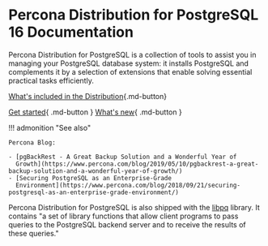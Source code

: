 # Percona Distribution for PostgreSQL 16 Documentation

Percona Distribution for PostgreSQL is a collection of tools to assist you in managing your PostgreSQL
database system: it installs PostgreSQL and complements it by a selection of
extensions that enable solving essential practical tasks efficiently.

[What's included in the Distribution](extensions.md){.md-button}



[Get started](installing.md){ .md-button }
[What's new]({{release}}.md){ .md-button }

!!! admonition "See also"

    Percona Blog:

    - [pgBackRest - A Great Backup Solution and a Wonderful Year of
      Growth](https://www.percona.com/blog/2019/05/10/pgbackrest-a-great-backup-solution-and-a-wonderful-year-of-growth/)
    - [Securing PostgreSQL as an Enterprise-Grade
      Environment](https://www.percona.com/blog/2018/09/21/securing-postgresql-as-an-enterprise-grade-environment/)


Percona Distribution for PostgreSQL is also shipped with the
[libpq](https://www.postgresql.org/docs/16/libpq.html) library. It
contains "a set of library functions that allow client programs to pass
queries to the PostgreSQL backend server and to receive the results of
these queries."


